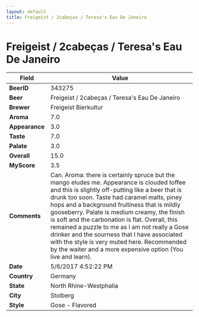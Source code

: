 ```yaml
---
layout: default
title: Freigeist / 2cabeças / Teresa's Eau De Janeiro
---
```


# Freigeist / 2cabeças / Teresa's Eau De Janeiro

| Field         | Value     |
|---------------|-----------|
| **BeerID** | 343275 |
| **Beer** | Freigeist / 2cabeças / Teresa's Eau De Janeiro |
| **Brewer** | Freigeist Bierkultur |
| **Aroma** | 7.0 |
| **Appearance** | 3.0 |
| **Taste** | 7.0 |
| **Palate** | 3.0 |
| **Overall** | 15.0 |
| **MyScore** | 3.5 |
| **Comments** | Can. Aroma: there is certainly spruce but the mango eludes me. Appearance is clouded toffee and this is slightly off-putting like a beer that is drunk too soon. Taste had caramel malts, piney hops and a background fruitiness that is mildly gooseberry. Palate is medium creamy, the finish is soft and the carbonation is flat. Overall, this remained a puzzle to me as I am not really a Gose drinker and the sourness that I have associated with the style is very muted here. Recommended by the waiter and a more expensive option &#40;You live and learn&#41;. |
| **Date** | 5/6/2017 4:52:22 PM |
| **Country** | Germany |
| **State** | North Rhine-Westphalia |
| **City** | Stolberg |
| **Style** | Gose - Flavored |
